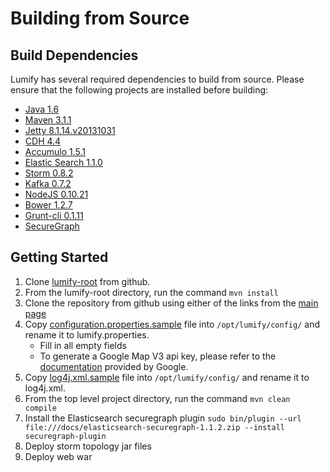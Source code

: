 # Building from Source

## Build Dependencies

Lumify has several required dependencies to build from source. Please ensure that the following projects are installed before building:
* [Java 1.6](http://www.oracle.com/technetwork/java/javasebusiness/downloads/java-archive-downloads-javase6-419409.html)
* [Maven 3.1.1](http://maven.apache.org/download.cgi)
* [Jetty 8.1.14.v20131031](http://download.eclipse.org/jetty/stable-8/dist/)
* [CDH 4.4](http://www.cloudera.com/content/support/en/downloads/download-components/download-products.html)
* [Accumulo 1.5.1](http://accumulo.apache.org/downloads/)
* [Elastic Search 1.1.0](http://www.elasticsearch.org/downloads/1-1-0/)
* [Storm 0.8.2](http://storm.incubator.apache.org/downloads.html)
* [Kafka 0.7.2](http://kafka.apache.org/downloads.html)
* [NodeJS 0.10.21](http://blog.nodejs.org/2013/10/18/node-v0-10-21-stable/)
* [Bower 1.2.7](https://npmjs.org/package/bower)
* [Grunt-cli 0.1.11](https://npmjs.org/package/grunt-cli)
* [SecureGraph](http://securegraph.org/)

## Getting Started

1. Clone [lumify-root](https://github.com/altamiracorp/lumify-root) from github.
1. From the lumify-root directory, run the command ```mvn install```
1. Clone the repository from github using either of the links from the [main page](../../..)
1. Copy [configuration.properties.sample](./lumify.properties) file into ```/opt/lumify/config/``` and rename it to lumify.properties.
   * Fill in all empty fields
   * To generate a Google Map V3 api key, please refer to the [documentation](https://developers.google.com/maps/documentation/javascript/tutorial#api_key) provided by Google.
1. Copy [log4j.xml.sample](./log4j.xml) file into ```/opt/lumify/config/``` and rename it to log4j.xml.
1. From the top level project directory, run the command ```mvn clean compile```
1. Install the Elasticsearch securegraph plugin ```sudo bin/plugin --url file:///docs/elasticsearch-securegraph-1.1.2.zip --install securegraph-plugin```
1. Deploy storm topology jar files
1. Deploy web war

